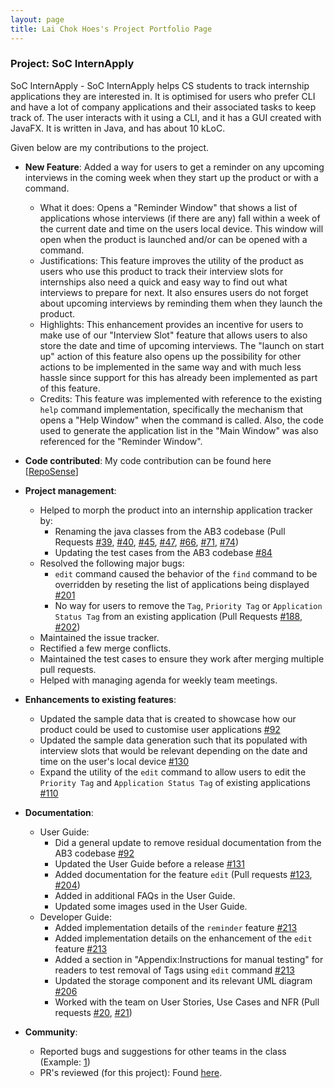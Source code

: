 ```yaml
---
layout: page
title: Lai Chok Hoes's Project Portfolio Page
---
```


### Project: SoC InternApply

SoC InternApply - SoC InternApply helps CS students to track internship applications they are interested in. It is optimised for users who prefer CLI and have a lot of company applications and their associated tasks to keep track of. The user interacts with it using a CLI, and it has a GUI created with JavaFX. It is written in Java, and has about 10 kLoC.

Given below are my contributions to the project.

* **New Feature**: Added a way for users to get a reminder on any upcoming interviews in the coming week when they start up the product or with a command.
  * What it does: Opens a "Reminder Window" that shows a list of applications whose interviews (if there are any) fall within a week of the current date and time on the users local device. This window will open when the product is launched and/or can be opened with a command.
  * Justifications: This feature improves the utility of the product as users who use this product to track their interview slots for internships also need a quick and easy way to find out what interviews to prepare for next. It also ensures users do not forget about upcoming interviews by reminding them when they launch the product.
  * Highlights: This enhancement provides an incentive for users to make use of our "Interview Slot" feature that allows users to also store the date and time of upcoming interviews. The "launch on start up" action of this feature also opens up the possibility for other actions to be implemented in the same way and with much less hassle since support for this has already been implemented as part of this feature. 
  * Credits: This feature was implemented with reference to the existing `help` command implementation, specifically the mechanism that opens a "Help Window" when the command is called. Also, the code used to generate the application list in the "Main Window" was also referenced for the "Reminder Window".

* **Code contributed**: My code contribution can be found here [[RepoSense](https://nus-cs2103-ay2122s2.github.io/tp-dashboard/?search=lchokhoe&breakdown=true&sort=groupTitle&sortWithin=title&since=2022-02-18&timeframe=commit&mergegroup=&groupSelect=groupByRepos&checkedFileTypes=docs~functional-code~test-code~other&tabOpen=true&tabType=authorship&tabAuthor=lchokhoe&tabRepo=AY2122S2-CS2103T-T11-3%2Ftp%5Bmaster%5D&authorshipIsMergeGroup=false&authorshipFileTypes=docs~functional-code~test-code&authorshipIsBinaryFileTypeChecked=false)]

* **Project management**:
  * Helped to morph the product into an internship application tracker by: 
    * Renaming the java classes from the AB3 codebase (Pull Requests [#39](https://github.com/AY2122S2-CS2103T-T11-3/tp/pull/39), [#40](https://github.com/AY2122S2-CS2103T-T11-3/tp/pull/40), [#45](https://github.com/AY2122S2-CS2103T-T11-3/tp/pull/45), [#47](https://github.com/AY2122S2-CS2103T-T11-3/tp/pull/47), [#66](https://github.com/AY2122S2-CS2103T-T11-3/tp/pull/66), [#71](https://github.com/AY2122S2-CS2103T-T11-3/tp/pull/71), [#74](https://github.com/AY2122S2-CS2103T-T11-3/tp/pull/74))
    * Updating the test cases from the AB3 codebase [#84](https://github.com/AY2122S2-CS2103T-T11-3/tp/pull/84)
  * Resolved the following major bugs:
    * `edit` command caused the behavior of the `find` command to be overridden by reseting the list of applications being displayed [#201](https://github.com/AY2122S2-CS2103T-T11-3/tp/pull/201)
    * No way for users to remove the `Tag`, `Priority Tag` or `Application Status Tag` from an existing application (Pull Requests [#188](https://github.com/AY2122S2-CS2103T-T11-3/tp/pull/188), [#202](https://github.com/AY2122S2-CS2103T-T11-3/tp/pull/202))
  * Maintained the issue tracker.
  * Rectified a few merge conflicts.
  * Maintained the test cases to ensure they work after merging multiple pull requests.
  * Helped with managing agenda for weekly team meetings.

* **Enhancements to existing features**:
  * Updated the sample data that is created to showcase how our product could be used to customise user applications [#92](https://github.com/AY2122S2-CS2103T-T11-3/tp/pull/92)
  * Updated the sample data generation such that its populated with interview slots that would be relevant depending on the date and time on the user's local device [#130](https://github.com/AY2122S2-CS2103T-T11-3/tp/pull/130)
  * Expand the utility of the `edit` command to allow users to edit the `Priority Tag` and `Application Status Tag` of existing applications [#110](https://github.com/AY2122S2-CS2103T-T11-3/tp/pull/110)

* **Documentation**:
  * User Guide:
    * Did a general update to remove residual documentation from the AB3 codebase [#92](https://github.com/AY2122S2-CS2103T-T11-3/tp/pull/92)
    * Updated the User Guide before a release [#131](https://github.com/AY2122S2-CS2103T-T11-3/tp/pull/131)
    * Added documentation for the feature `edit` (Pull requests [#123](https://github.com/AY2122S2-CS2103T-T11-3/tp/pull/123), [#204](https://github.com/AY2122S2-CS2103T-T11-3/tp/pull/204))
    * Added in additional FAQs in the User Guide.
    * Updated some images used in the User Guide.
  * Developer Guide:
    * Added implementation details of the `reminder` feature [#213](https://github.com/AY2122S2-CS2103T-T11-3/tp/pull/213)
    * Added implementation details on the enhancement of the `edit` feature [#213](https://github.com/AY2122S2-CS2103T-T11-3/tp/pull/213)
    * Added a section in "Appendix:Instructions for manual testing" for readers to test removal of Tags using `edit` command [#213](https://github.com/AY2122S2-CS2103T-T11-3/tp/pull/213)
    * Updated the storage component and its relevant UML diagram [#206](https://github.com/AY2122S2-CS2103T-T11-3/tp/pull/206)
    * Worked with the team on User Stories, Use Cases and NFR (Pull requests [#20](https://github.com/AY2122S2-CS2103T-T11-3/tp/pull/20), [#21](https://github.com/AY2122S2-CS2103T-T11-3/tp/pull/21))

* **Community**:
  * Reported bugs and suggestions for other teams in the class (Example: [1](https://github.com/AY2122S2-CS2103T-W13-1/tp/issues/186))
  * PR's reviewed (for this project): Found [here](https://github.com/AY2122S2-CS2103T-T11-3/tp/issues?q=reviewed-by%3Alchokhoe).
